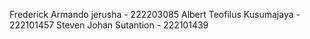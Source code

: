 Frederick Armando jerusha - 222203085
Albert Teofilus Kusumajaya - 222101457
Steven Johan Sutantion - 222101439

